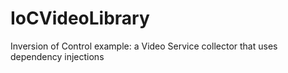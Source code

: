 # IoCVideoLibrary
Inversion of Control example: a Video Service collector that uses dependency injections
